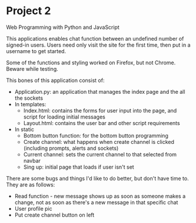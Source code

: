 # Project 2

Web Programming with Python and JavaScript

This applications enables chat function between an undefined number of signed-in users. Users need only visit the site for the first time, then put in a username to get started.

Some of the functions and styling worked on Firefox, but not Chrome. Beware while testing.

This bones of this application consist of:
- Application.py: an application that manages the index page and the all the sockets
- In templates:
  - Index.html: contains the forms for user input into the page, and script for loading initial messages
  - Layout.html: contains the user bar and other script requirements
- In static
  - Bottom button function: for the bottom button programming
  - Create channel: what happens when create channel is clicked (including prompts, alerts and sockets)
  - Current channel: sets the current channel to that selected from navbar
  - Sing up: initial page that loads if user isn't set


There are some bugs and things I'd like to do better, but don't have time to. They are as follows:
- Read function - new message shows up as soon as someone makes a change, not as soon as there's a new message in that specific chat
- User profile pic
- Put create channel button on left
